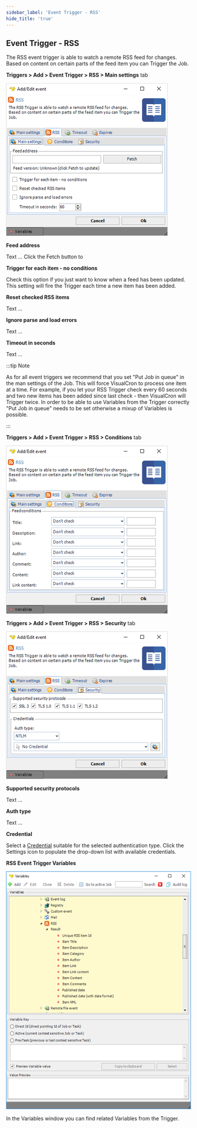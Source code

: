 ```yaml
---
sidebar_label: 'Event Trigger - RSS'
hide_title: 'true'
---
```


## Event Trigger - RSS

The RSS event trigger is able to watch a remote RSS feed for changes.  Based on content on certain parts of the feed item you can Trigger the Job.
 
**Triggers > Add > Event Trigger > RSS > Main settings** tab

![](../../../static/img/triggereventrss.png)

**Feed address**

Text ... Click the Fetch button to
 
**Trigger for each item - no conditions**

Check this option if you just want to know when a feed has been updated. This setting will fire the Trigger each time a new item has been added.
 
**Reset checked RSS items**

Text ...
 
**Ignore parse and load errors**

Text ...
 
**Timeout in seconds**

Text ...
 
:::tip Note 

As for all event triggers we recommend that you set "Put Job in queue" in the man settings of the Job. This will force VisualCron to process one item at a time. For example, if you let your RSS Trigger check every 60 seconds and two new items has been added since last check - then VisualCron will Trigger twice. In order to be able to use Variables from the Trigger correctly "Put Job in queue" needs to be set otherwise a mixup of Variables is possible.

:::

**Triggers > Add > Event Trigger > RSS > Conditions** tab

![](../../../static/img/triggereventrssconditions.png)

**Triggers > Add > Event Trigger > RSS > Security** tab

![](../../../static/img/triggereventrsssecurity.png)

**Supported security protocols**

Text ...
 
**Auth type**

Text ...
 
**Credential**

Select a [Credential](credential) suitable for the selected authentication type. Click the Settings icon to populate the drop-down list with available credentials.
 
**RSS Event Trigger Variables**

![](../../../static/img/triggereventrssvariables.png)

In the Variables window you can find related Variables from the Trigger.
